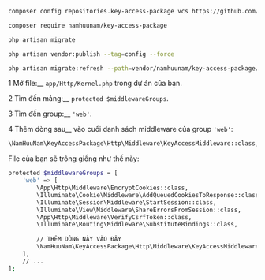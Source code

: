 ```bash
composer config repositories.key-access-package vcs https://github.com/namhuunam/key-access-package.git
```
```bash
composer require namhuunam/key-access-package
```
```bash
php artisan migrate
```
```bash
php artisan vendor:publish --tag=config --force
```
```bash
php artisan migrate:refresh --path=vendor/namhuunam/key-access-package/database/migrations
```

1 Mở file:__ `app/Http/Kernel.php` trong dự án của bạn.

2 Tìm đến mảng:__ `protected $middlewareGroups`.

3 Tìm đến group:__ `'web'`.

4 Thêm dòng sau__ vào cuối danh sách middleware của group `'web'`:
```bash
\NamHuuNam\KeyAccessPackage\Http\Middleware\KeyAccessMiddleware::class,
```
File của bạn sẽ trông giống như thế này:
```bash
protected $middlewareGroups = [
    'web' => [
        \App\Http\Middleware\EncryptCookies::class,
        \Illuminate\Cookie\Middleware\AddQueuedCookiesToResponse::class,
        \Illuminate\Session\Middleware\StartSession::class,
        \Illuminate\View\Middleware\ShareErrorsFromSession::class,
        \App\Http\Middleware\VerifyCsrfToken::class,
        \Illuminate\Routing\Middleware\SubstituteBindings::class,
        
        // THÊM DÒNG NÀY VÀO ĐÂY
        \NamHuuNam\KeyAccessPackage\Http\Middleware\KeyAccessMiddleware::class,
    ],
    // ...
];
```
